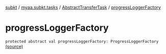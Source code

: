 [subkt](../../index.md) / [myaa.subkt.tasks](../index.md) / [AbstractTransferTask](index.md) / [progressLoggerFactory](./progress-logger-factory.md)

# progressLoggerFactory

`protected abstract val progressLoggerFactory: ProgressLoggerFactory` [(source)](https://github.com/Myaamori/SubKt/blob/master/src/main/kotlin/myaa/subkt/tasks/tasks.kt#L1574)